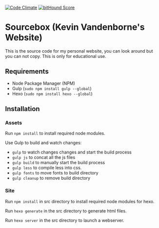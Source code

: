 [![Code Climate](https://codeclimate.com/github/veloxy/Sourcebox/badges/gpa.svg)](https://codeclimate.com/github/veloxy/Sourcebox)
[![bitHound Score](https://www.bithound.io/github/veloxy/Sourcebox/badges/score.svg)](https://www.bithound.io/github/veloxy/Sourcebox)

# Sourcebox (Kevin Vandenborne's Website)

This is the source code for my personal website, you can look around but you can not copy. This is only for educational use.

## Requirements

- Node Package Manager (NPM)
- Gulp (`sudo npm install gulp --global`)
- Hexo (`sudo npm install hexo --global`)

## Installation


### Assets

Run `npm install` to install required node modules.

Use Gulp to build and watch changes:

- `gulp` to watch changes changes and start the build process
- `gulp js` to concat all the js files
- `gulp build` to manually start the build process
- `gulp less` to compile less into css.
- `gulp fonts` to move fonts to build directory
- `gulp cleanup` to remove build directory

### Site

Run `npm install` in src directory to install required node modules for hexo.

Run `hexo generate` in the src directory to generate html files.

Run `hexo server` in the src directory to launch a webserver.